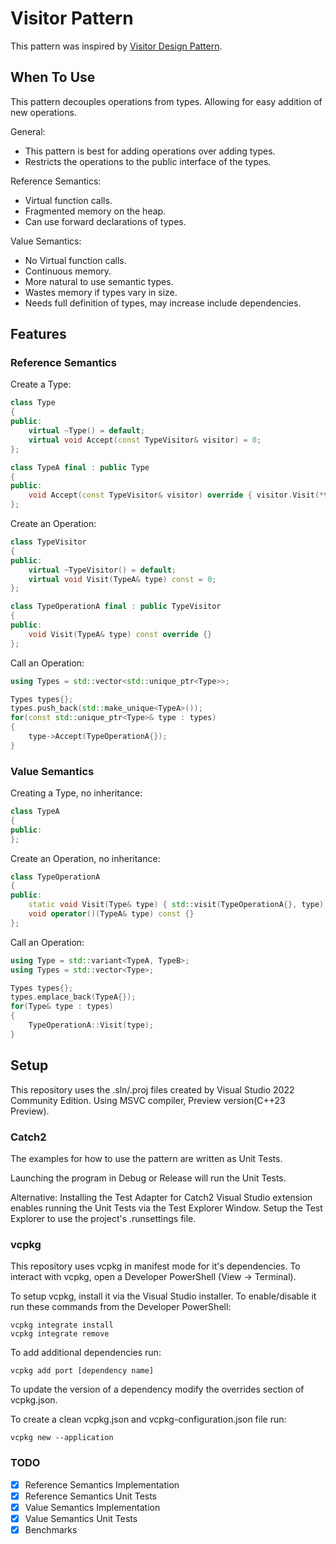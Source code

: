 # Visitor Pattern

This pattern was inspired by [Visitor Design Pattern](https://www.youtube.com/watch?v=PEcy1vYHb8A&ab_channel=CppCon).

## When To Use

This pattern decouples operations from types. Allowing for easy addition of new operations.

General:
* This pattern is best for adding operations over adding types.
* Restricts the operations to the public interface of the types.

Reference Semantics:
* Virtual function calls.
* Fragmented memory on the heap.
* Can use forward declarations of types.

Value Semantics:
* No Virtual function calls.
* Continuous memory.
* More natural to use semantic types.
* Wastes memory if types vary in size.
* Needs full definition of types, may increase include dependencies.

## Features

### Reference Semantics

Create a Type:
```cpp
class Type
{
public:
    virtual ~Type() = default;
    virtual void Accept(const TypeVisitor& visitor) = 0;
};

class TypeA final : public Type
{
public:
    void Accept(const TypeVisitor& visitor) override { visitor.Visit(*this); } 
};
```

Create an Operation:
```cpp
class TypeVisitor
{
public:
    virtual ~TypeVisitor() = default;
    virtual void Visit(TypeA& type) const = 0;
};

class TypeOperationA final : public TypeVisitor
{
public:
    void Visit(TypeA& type) const override {}
};
```

Call an Operation:
```cpp
using Types = std::vector<std::unique_ptr<Type>>;

Types types{};
types.push_back(std::make_unique<TypeA>());
for(const std::unique_ptr<Type>& type : types)
{
    type->Accept(TypeOperationA{});
}
```

### Value Semantics

Creating a Type, no inheritance:
```cpp
class TypeA
{
public:
};
```

Create an Operation, no inheritance:
```cpp
class TypeOperationA
{
public:
    static void Visit(Type& type) { std::visit(TypeOperationA{}, type); }
    void operator()(TypeA& type) const {}
};
```

Call an Operation:
```cpp
using Type = std::variant<TypeA, TypeB>;
using Types = std::vector<Type>;

Types types{};
types.emplace_back(TypeA{});
for(Type& type : types)
{
    TypeOperationA::Visit(type);
}
```

## Setup

This repository uses the .sln/.proj files created by Visual Studio 2022 Community Edition.
Using MSVC compiler, Preview version(C++23 Preview). 

### Catch2
The examples for how to use the pattern are written as Unit Tests.

Launching the program in Debug or Release will run the Unit Tests.

Alternative:
Installing the Test Adapter for Catch2 Visual Studio extension enables running the Unit Tests via the Test Explorer Window. Setup the Test Explorer to use the project's .runsettings file.

### vcpkg
This repository uses vcpkg in manifest mode for it's dependencies. To interact with vcpkg, open a Developer PowerShell (View -> Terminal).

To setup vcpkg, install it via the Visual Studio installer. To enable/disable it run these commands from the Developer PowerShell:
```
vcpkg integrate install
vcpkg integrate remove
```

To add additional dependencies run:
```
vcpkg add port [dependency name]
```

To update the version of a dependency modify the overrides section of vcpkg.json. 

To create a clean vcpkg.json and vcpkg-configuration.json file run:
```
vcpkg new --application
```

### TODO
- [x] Reference Semantics Implementation
- [x] Reference Semantics Unit Tests
- [x] Value Semantics Implementation
- [x] Value Semantics Unit Tests
- [x] Benchmarks
